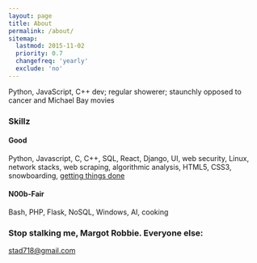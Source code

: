 ```yaml
---
layout: page
title: About
permalink: /about/
sitemap:
  lastmod: 2015-11-02
  priority: 0.7
  changefreq: 'yearly'
  exclude: 'no'
---
```


Python, JavaScript, C++ dev; regular showerer; staunchly opposed to cancer and Michael Bay movies 

### Skillz
#### Good
Python, Javascript, C, C++, SQL, React, Django, UI, web security, Linux, network stacks, web scraping, algorithmic analysis, HTML5, CSS3, snowboarding, [getting things done](http://www.joelonsoftware.com/articles/GuerrillaInterviewing3.html)
#### N00b-Fair
Bash, PHP, Flask, NoSQL, Windows, AI, cooking

### Stop stalking me, Margot Robbie. Everyone else:

[stad718@gmail.com](mailto:stad718@gmail.com)